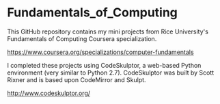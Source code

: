 # Fundamentals_of_Computing

This GitHub repository contains my mini projects from Rice University's Fundamentals of Computing Coursera specialization. 

https://www.coursera.org/specializations/computer-fundamentals

I completed these projects using CodeSkulptor, a web-based Python environment (very similar to Python 2.7). CodeSkulptor was built by Scott Rixner and is based upon CodeMirror and Skulpt. 

http://www.codeskulptor.org/
